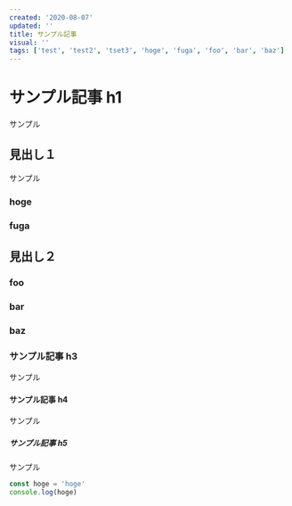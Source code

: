 ```yaml
---
created: '2020-08-07'
updated: ''
title: サンプル記事
visual: ''
tags: ['test', 'test2', 'tset3', 'hoge', 'fuga', 'foo', 'bar', 'baz']
---
```


# サンプル記事 h1

サンプル

## 見出し１

サンプル

### hoge

### fuga

## 見出し２

### foo

### bar

### baz

### サンプル記事 h3

サンプル

#### サンプル記事 h4

サンプル

##### サンプル記事 h5

サンプル

```ts
const hoge = 'hoge'
console.log(hoge)
```
